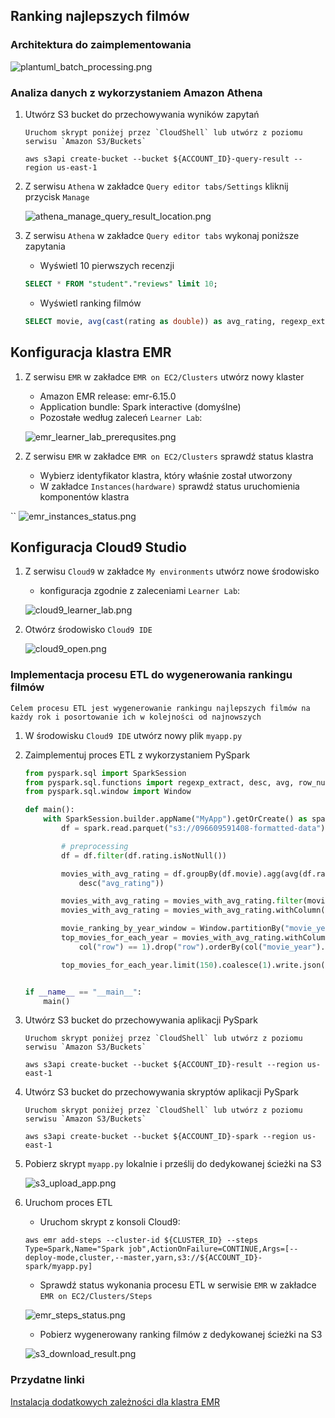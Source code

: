 ## Ranking najlepszych filmów

### Architektura do zaimplementowania

![plantuml_batch_processing.png](../zrzuty/plantuml_batch_processing.png)

### Analiza danych z wykorzystaniem Amazon Athena

1. Utwórz S3 bucket do przechowywania wyników zapytań
   ```
   Uruchom skrypt poniżej przez `CloudShell` lub utwórz z poziomu serwisu `Amazon S3/Buckets`
   ```

   ```shell
   aws s3api create-bucket --bucket ${ACCOUNT_ID}-query-result --region us-east-1
   ```

2. Z serwisu `Athena` w zakładce `Query editor tabs/Settings` kliknij przycisk `Manage`

   ![athena_manage_query_result_location.png](../zrzuty/athena_manage_query_result_location.png)

3. Z serwisu `Athena` w zakładce `Query editor tabs` wykonaj poniższe zapytania

    * Wyświetl 10 pierwszych recenzji
    ```sql
    SELECT * FROM "student"."reviews" limit 10;
    ```
    * Wyświetl ranking filmów
    ```sql
    SELECT movie, avg(cast(rating as double)) as avg_rating, regexp_extract(movie, '\(\d+\)') as movie_year FROM "student"."reviews"  group by regexp_extract(movie, '\(\d+\)'), movie order by movie_year desc, avg_rating desc;
    ```

## Konfiguracja klastra EMR

1. Z serwisu `EMR` w zakładce `EMR on EC2/Clusters` utwórz nowy klaster

   * Amazon EMR release: emr-6.15.0
   * Application bundle: Spark interactive (domyślne)
   * Pozostałe według zaleceń `Learner Lab`:
   
   ![emr_learner_lab_prerequsites.png](../zrzuty/emr_learner_lab_prerequsites.png)

2. Z serwisu `EMR` w zakładce `EMR on EC2/Clusters` sprawdź status klastra

   * Wybierz identyfikator klastra, który właśnie został utworzony
   * W zakładce `Instances(hardware)` sprawdź status uruchomienia komponentów klastra
   
``   ![emr_instances_status.png](../zrzuty/emr_instances_status.png)

## Konfiguracja Cloud9 Studio

1. Z serwisu `Cloud9` w zakładce `My environments` utwórz nowe środowisko

   * konfiguracja zgodnie z zaleceniami `Learner Lab`:
   
   ![cloud9_learner_lab.png](../zrzuty/cloud9_learner_lab.png)
   
2. Otwórz środowisko `Cloud9 IDE`

   ![cloud9_open.png](../zrzuty/cloud9_open.png)


### Implementacja procesu ETL do wygenerowania rankingu filmów

```
Celem procesu ETL jest wygenerowanie rankingu najlepszych filmów na każdy rok i posortowanie ich w kolejności od najnowszych
```

1. W środowisku `Cloud9 IDE` utwórz nowy plik `myapp.py`

2. Zaimplementuj proces ETL z wykorzystaniem PySpark

   ```python
   from pyspark.sql import SparkSession
   from pyspark.sql.functions import regexp_extract, desc, avg, row_number, col, count
   from pyspark.sql.window import Window
   
   def main():
       with SparkSession.builder.appName("MyApp").getOrCreate() as spark:
           df = spark.read.parquet("s3://096609591408-formatted-data")
   
           # preprocessing
           df = df.filter(df.rating.isNotNull())
   
           movies_with_avg_rating = df.groupBy(df.movie).agg(avg(df.rating).alias("avg_rating"), count(df.movie).alias("num_of_reviews")).sort(
               desc("avg_rating"))
   
           movies_with_avg_rating = movies_with_avg_rating.filter(movies_with_avg_rating.num_of_reviews > 5)
           movies_with_avg_rating = movies_with_avg_rating.withColumn("movie_year", regexp_extract(movies_with_avg_rating.movie, "\(\d+\)", 0))
   
           movie_ranking_by_year_window = Window.partitionBy("movie_year").orderBy(col("avg_rating").desc())
           top_movies_for_each_year = movies_with_avg_rating.withColumn("row", row_number().over(movie_ranking_by_year_window)).filter(
               col("row") == 1).drop("row").orderBy(col("movie_year").desc())
   
           top_movies_for_each_year.limit(150).coalesce(1).write.json("s3://096609591408-result/results.json", mode='Overwrite')
   
   
   if __name__ == "__main__":
       main()
   ```

3. Utwórz S3 bucket do przechowywania aplikacji PySpark
   ```
   Uruchom skrypt poniżej przez `CloudShell` lub utwórz z poziomu serwisu `Amazon S3/Buckets`
   ```

   ```shell
   aws s3api create-bucket --bucket ${ACCOUNT_ID}-result --region us-east-1
   ```
4. Utwórz S3 bucket do przechowywania skryptów aplikacji PySpark
   ```
   Uruchom skrypt poniżej przez `CloudShell` lub utwórz z poziomu serwisu `Amazon S3/Buckets`
   ```

   ```shell
   aws s3api create-bucket --bucket ${ACCOUNT_ID}-spark --region us-east-1
   ```  
5. Pobierz skrypt `myapp.py` lokalnie i prześlij do dedykowanej ścieżki na S3

   ![s3_upload_app.png](../zrzuty/s3_upload_app.png)

6. Uruchom proces ETL

   * Uruchom skrypt z konsoli Cloud9:
   ```
   aws emr add-steps --cluster-id ${CLUSTER_ID} --steps Type=Spark,Name="Spark job",ActionOnFailure=CONTINUE,Args=[--deploy-mode,cluster,--master,yarn,s3://${ACCOUNT_ID}-spark/myapp.py]
   ```

   * Sprawdź status wykonania procesu ETL w serwisie `EMR` w zakładce `EMR on EC2/Clusters/Steps`
   
   ![emr_steps_status.png](../zrzuty/emr_steps_status.png)   

   * Pobierz wygenerowany ranking filmów z dedykowanej ścieżki na S3

   ![s3_download_result.png](../zrzuty/s3_download_result.png)

### Przydatne linki

[Instalacja dodatkowych zależności dla klastra EMR](https://docs.aws.amazon.com/emr/latest/ManagementGuide/emr-plan-bootstrap.html)
